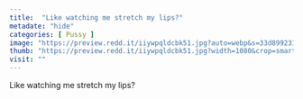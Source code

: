 ```yaml
---
title:  "Like watching me stretch my lips?"
metadate: "hide"
categories: [ Pussy ]
image: "https://preview.redd.it/iiywpqldcbk51.jpg?auto=webp&s=33d899231f8528449118f69988fcd6a809a65cd5"
thumb: "https://preview.redd.it/iiywpqldcbk51.jpg?width=1080&crop=smart&auto=webp&s=abc5282020b9aa92775440e0a8831d5e427bee33"
visit: ""
---
```

Like watching me stretch my lips?
